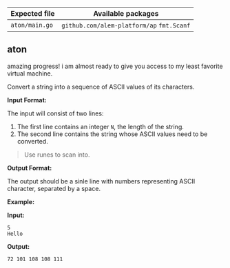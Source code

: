 | Expected file  | Available packages                        |
| -------------- | ----------------------------------------- |
| `aton/main.go` | `github.com/alem-platform/ap` `fmt.Scanf` |

## aton

<p data-story-username="a-J-nx"> amazing progress! i am almost ready to give you access to my least favorite virtual machine.</p>


Convert a string into a sequence of ASCII values of its characters.

**Input Format:**

The input will consist of two lines:
1. The first line contains an integer `N`, the length of the string.
2. The second line contains the string whose ASCII values need to be converted.

> Use runes to scan into.

**Output Format:**

The output should be a sinle line with numbers representing ASCII character, separated by a space.

**Example:**

**Input:**
```
5
Hello
```

**Output:**
```
72 101 108 108 111
```
